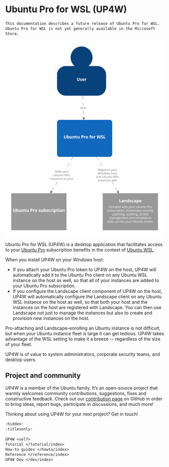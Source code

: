 # Ubuntu Pro for WSL (UP4W)
```{warning}
This documentation describes a future release of Ubuntu Pro for WSL. Ubuntu Pro for WSL is not yet generally available in the Microsoft Store.
```

![System Landscape](./assets/up4w-systemlandscape.png)


Ubuntu Pro for WSL (UP4W) is a desktop application that facilitates access to your [Ubuntu Pro]( https://ubuntu.com/pro) subscription benefits in the context of [Ubuntu WSL](https://canonical-ubuntu-wsl.readthedocs-hosted.com/en/latest/).

When you install UP4W on your Windows host:

- If you attach your Ubuntu Pro token to UP4W on the host, UP4W will automatically add it to the Ubuntu Pro client on any Ubuntu WSL instance on the host as well, so that all of your instances are added to your Ubuntu Pro subscription.
- If you configure the Landscape client component of UP4W on the host, UP4W will automatically configure the Landscape client on any Ubuntu WSL instance on the host as well, so that both your host and the instances on the host are registered with Landscape. You can then use Landscape not just to manage the instances but also to create and provision new instances on the host.

Pro-attaching and Landscape-enrolling an Ubuntu instance is not difficult, but when your Ubuntu instance fleet is large it can get tedious.  UP4W takes advantage of the WSL setting to make it a breeze -- regardless of the size of your fleet.

UP4W is of value to system administrators, corporate security teams, and desktop users.

## Project and community

UP4W is a member of the Ubuntu family. It’s an open-source project that warmly welcomes community contributions, suggestions, fixes and constructive feedback. Check out our [contribution page](https://github.com/canonical/ubuntu-pro-for-wsl/blob/main/CONTRIBUTING.md) on GitHub in order to bring ideas, report bugs, participate in discussions, and much more!

Thinking about using UP4W for your next project? Get in touch!

```{toctree}
:hidden:
:titlesonly:

UP4W <self>
Tutorial </tutorial/index>
How-to guides </howto/index>
Reference </reference/index>
UP4W Dev </dev/index>
```
